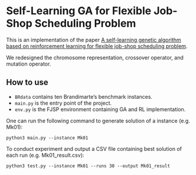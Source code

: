 # Self-Learning GA for Flexible Job-Shop Scheduling Problem 
This is an implementation of the paper [A self-learning genetic algorithm based on reinforcement learning for flexible job-shop scheduling problem](https://www.sciencedirect.com/science/article/abs/pii/S0360835220304885).

We redesigned the chromosome representation, crossover operator, and mutation operator.

## How to use
- `BRdata` contains ten Brandimarte’s benchmark instances.
- `main.py` is the entry point of the project.
- `env.py` is the FJSP environment containing GA and RL implementation.

One can run the following command to generate solution of a instance (e.g. Mk01):
```console
python3 main.py --instance Mk01
```

To conduct experiment and output a CSV file containing best solution of each run (e.g. Mk01_result.csv):
```console
python3 test.py --instance Mk01 --runs 30 --output Mk01_result
```
